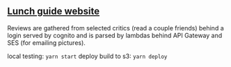 ## [Lunch guide website](https://sthlmlunch.se)

Reviews are gathered from selected critics (read a couple friends) behind a login served by cognito and is parsed by lambdas behind API Gateway and SES (for emailing pictures).

local testing: `yarn start`
deploy build to s3: `yarn deploy`